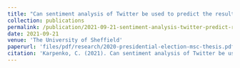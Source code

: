 ```yaml
---
title: "Can sentiment analysis of Twitter be used to predict the results of the 2020 US Presidential Election?"
collection: publications
permalink: /publication/2021-09-21-sentiment-analysis-twitter-predict-results-2020-us-presidential-election
date: 2021-09-21
venue: 'The University of Sheffield'
paperurl: 'files/pdf/research/2020-presidential-election-msc-thesis.pdf'
citation: 'Karpenko, C. (2021). Can sentiment analysis of Twitter be used to predict the results of the 2020 US Presidential Election? [Unpublished master's thesis]. The University of Sheffield.'
---
```

